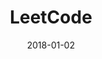 ---
layout: site
title: "LeetCode"
date: 2018-01-02
categories: [community]
version: 1.2.19
major: 1
minor: 2
patch: 19
slug: leetcode
link: https://leetcode.com/
permalink: /sites/:slug
---